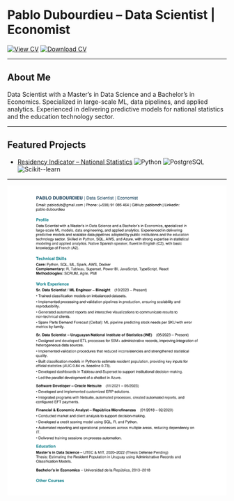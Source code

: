 # Pablo Dubourdieu – Data Scientist | Economist

[![View CV](https://img.shields.io/badge/View-CV-blue)](output/Pablo_Dubourdieu_CV.pdf)
[![Download CV](https://img.shields.io/badge/Download-CV-brightgreen)](output/Pablo_Dubourdieu_CV.pdf)

---

## About Me
Data Scientist with a Master’s in Data Science and a Bachelor’s in Economics.
Specialized in large-scale ML, data pipelines, and applied analytics. Experienced in
delivering predictive models for national statistics and the education technology sector.

---

## Featured Projects
- [Residency Indicator – National Statistics](https://github.com/pablomdh/poblacion_por_registros)
![Python](https://img.shields.io/badge/Python-3.12-blue) ![PostgreSQL](https://img.shields.io/badge/PostgreSQL-DB-blue) ![Scikit--learn](https://img.shields.io/badge/ML-Scikit--learn-orange)
<!-- - [Remote Sensing & Vegetation Index Forecast](projects/remote-sensing) -->
---

![Preview](output/preview.png)
